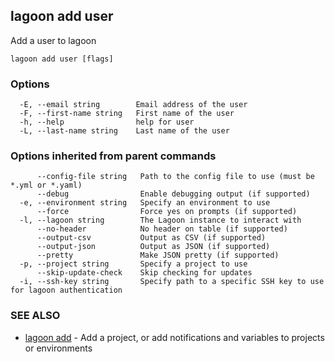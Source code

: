 ## lagoon add user

Add a user to lagoon

```
lagoon add user [flags]
```

### Options

```
  -E, --email string        Email address of the user
  -F, --first-name string   First name of the user
  -h, --help                help for user
  -L, --last-name string    Last name of the user
```

### Options inherited from parent commands

```
      --config-file string   Path to the config file to use (must be *.yml or *.yaml)
      --debug                Enable debugging output (if supported)
  -e, --environment string   Specify an environment to use
      --force                Force yes on prompts (if supported)
  -l, --lagoon string        The Lagoon instance to interact with
      --no-header            No header on table (if supported)
      --output-csv           Output as CSV (if supported)
      --output-json          Output as JSON (if supported)
      --pretty               Make JSON pretty (if supported)
  -p, --project string       Specify a project to use
      --skip-update-check    Skip checking for updates
  -i, --ssh-key string       Specify path to a specific SSH key to use for lagoon authentication
```

### SEE ALSO

* [lagoon add](lagoon_add.md)	 - Add a project, or add notifications and variables to projects or environments

